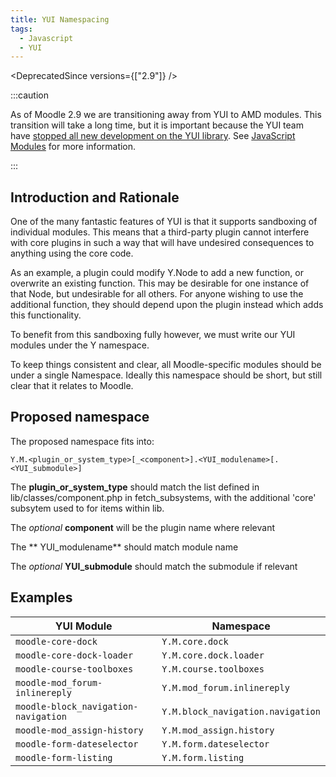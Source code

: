 ```yaml
---
title: YUI Namespacing
tags:
  - Javascript
  - YUI
---
```


<DeprecatedSince versions={["2.9"]} />

:::caution

As of Moodle 2.9 we are transitioning away from YUI to AMD modules. This transition will take a long time, but it is important because the YUI team have [stopped all new development on the YUI library](http://yahooeng.tumblr.com/post/96098168666/important-announcement-regarding-yui). See [JavaScript Modules](https://docs.moodle.org/dev/_Javascript_Modules_) for more information.

:::

## Introduction and Rationale

One of the many fantastic features of YUI is that it supports sandboxing of individual modules. This means that a third-party plugin cannot interfere with core plugins in such a way that will have undesired consequences to anything using the core code.

As an example, a plugin could modify Y.Node to add a new function, or overwrite an existing function. This may be desirable for one instance of that Node, but undesirable for all others. For anyone wishing to use the additional function, they should depend upon the plugin instead which adds this functionality.

To benefit from this sandboxing fully however, we must write our YUI modules under the Y namespace.

To keep things consistent and clear, all Moodle-specific modules should be under a single Namespace. Ideally this namespace should be short, but still clear that it relates to Moodle.

## Proposed namespace

The proposed namespace fits into:

```
Y.M.<plugin_or_system_type>[_<component>].<YUI_modulename>[.<YUI_submodule>]
```

The **plugin_or_system_type** should match the list defined in lib/classes/component.php in fetch_subsystems, with the additional 'core' subsytem used to for items within lib.

The *optional* **component** will be the plugin name where relevant

The ** YUI_modulename** should match module name

The *optional* **YUI_submodule** should match the submodule if relevant

## Examples

| YUI Module | Namespace |
| --- | --- |
| `moodle-core-dock` | `Y.M.core.dock` |
| `moodle-core-dock-loader` | `Y.M.core.dock.loader` |
| `moodle-course-toolboxes` | `Y.M.course.toolboxes` |
| `moodle-mod_forum-inlinereply` | `Y.M.mod_forum.inlinereply` |
| `moodle-block_navigation-navigation` | `Y.M.block_navigation.navigation` |
| `moodle-mod_assign-history` | `Y.M.mod_assign.history` |
| `moodle-form-dateselector` | `Y.M.form.dateselector` |
| `moodle-form-listing` | `Y.M.form.listing` |
